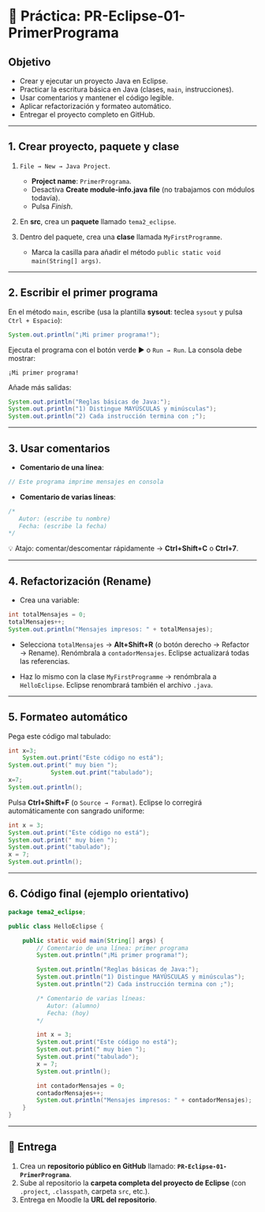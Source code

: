 
# 📝 Práctica: PR-Eclipse-01-PrimerPrograma

## Objetivo

* Crear y ejecutar un proyecto Java en Eclipse.
* Practicar la escritura básica en Java (clases, `main`, instrucciones).
* Usar comentarios y mantener el código legible.
* Aplicar refactorización y formateo automático.
* Entregar el proyecto completo en GitHub.

---

## 1. Crear proyecto, paquete y clase

1. `File → New → Java Project`.

   * **Project name**: `PrimerPrograma`.
   * Desactiva **Create module-info.java file** (no trabajamos con módulos todavía).
   * Pulsa *Finish*.
2. En **src**, crea un **paquete** llamado `tema2_eclipse`.
3. Dentro del paquete, crea una **clase** llamada `MyFirstProgramme`.

   * Marca la casilla para añadir el método `public static void main(String[] args)`.

---

## 2. Escribir el primer programa

En el método `main`, escribe (usa la plantilla **sysout**: teclea `sysout` y pulsa `Ctrl + Espacio`):

```java
System.out.println("¡Mi primer programa!");
```

Ejecuta el programa con el botón verde ▶️ o `Run → Run`.
La consola debe mostrar:

```
¡Mi primer programa!
```

Añade más salidas:

```java
System.out.println("Reglas básicas de Java:");
System.out.println("1) Distingue MAYÚSCULAS y minúsculas");
System.out.println("2) Cada instrucción termina con ;");
```

---

## 3. Usar comentarios

* **Comentario de una línea**:

```java
// Este programa imprime mensajes en consola
```

* **Comentario de varias líneas**:

```java
/* 
   Autor: (escribe tu nombre)
   Fecha: (escribe la fecha)
*/
```

💡 Atajo: comentar/descomentar rápidamente → **Ctrl+Shift+C** o **Ctrl+7**.

---

## 4. Refactorización (Rename)

* Crea una variable:

```java
int totalMensajes = 0;
totalMensajes++;
System.out.println("Mensajes impresos: " + totalMensajes);
```

* Selecciona `totalMensajes` → **Alt+Shift+R** (o botón derecho → Refactor → Rename).
  Renómbrala a `contadorMensajes`. Eclipse actualizará todas las referencias.

* Haz lo mismo con la clase `MyFirstProgramme` → renómbrala a `HelloEclipse`.
  Eclipse renombrará también el archivo `.java`.

---

## 5. Formateo automático

Pega este código mal tabulado:

```java
int x=3;
    System.out.print("Este código no está");
System.out.print(" muy bien ");
            System.out.print("tabulado");
x=7;
System.out.println();
```

Pulsa **Ctrl+Shift+F** (o `Source → Format`).
Eclipse lo corregirá automáticamente con sangrado uniforme:

```java
int x = 3;
System.out.print("Este código no está");
System.out.print(" muy bien ");
System.out.print("tabulado");
x = 7;
System.out.println();
```

---

## 6. Código final (ejemplo orientativo)

```java
package tema2_eclipse;

public class HelloEclipse {

    public static void main(String[] args) {
        // Comentario de una línea: primer programa
        System.out.println("¡Mi primer programa!");

        System.out.println("Reglas básicas de Java:");
        System.out.println("1) Distingue MAYÚSCULAS y minúsculas");
        System.out.println("2) Cada instrucción termina con ;");

        /* Comentario de varias líneas:
           Autor: (alumno)
           Fecha: (hoy)
        */

        int x = 3;
        System.out.print("Este código no está");
        System.out.print(" muy bien ");
        System.out.print("tabulado");
        x = 7;
        System.out.println();

        int contadorMensajes = 0;
        contadorMensajes++;
        System.out.println("Mensajes impresos: " + contadorMensajes);
    }
}
```

---

## 🔄 Entrega

1. Crea un **repositorio público en GitHub** llamado:
   **`PR-Eclipse-01-PrimerPrograma`**.
2. Sube al repositorio la **carpeta completa del proyecto de Eclipse** (con `.project`, `.classpath`, carpeta `src`, etc.).
3. Entrega en Moodle la **URL del repositorio**.

